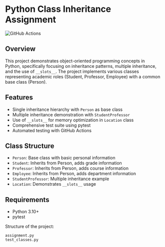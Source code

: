 # Python Class Inheritance Assignment 
![GitHub Actions](https://github.com/The-School-of-AI/epai-s22-ram/actions/workflows/python-app/badge.svg)

## Overview
This project demonstrates object-oriented programming concepts in Python, specifically focusing on inheritance patterns, multiple inheritance, and the use of `__slots__`. The project implements various classes representing academic roles (Student, Professor, Employee) with a common base class (Person).

## Features
- Single inheritance hierarchy with `Person` as base class
- Multiple inheritance demonstration with `StudentProfessor`
- Use of `__slots__` for memory optimization in `Location` class
- Comprehensive test suite using pytest
- Automated testing with GitHub Actions

## Class Structure
- `Person`: Base class with basic personal information
- `Student`: Inherits from Person, adds grade information
- `Professor`: Inherits from Person, adds course information
- `Employee`: Inherits from Person, adds department information
- `StudentProfessor`: Multiple inheritance example
- `Location`: Demonstrates `__slots__` usage

## Requirements
- Python 3.10+
- pytest

Structure of the project:

```
assignment.py
test_classes.py
```
